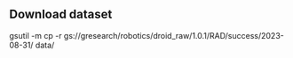 

## Download dataset
gsutil -m cp -r gs://gresearch/robotics/droid_raw/1.0.1/RAD/success/2023-08-31/ data/